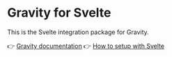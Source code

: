 # Gravity for Svelte

This is the Svelte integration package for Gravity.

👉 [Gravity documentation](https://digitak-gravity.netlify.app/)
👉 [How to setup with Svelte](https://digitak-gravity.netlify.app/docs/frameworks/next)
